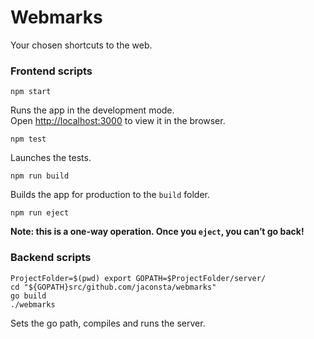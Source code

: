 # Webmarks

Your chosen shortcuts to the web.

### Frontend scripts

`npm start`

Runs the app in the development mode.<br>
Open [http://localhost:3000](http://localhost:3000) to view it in the browser.

`npm test`

Launches the tests.

`npm run build`

Builds the app for production to the `build` folder.

`npm run eject`

**Note: this is a one-way operation. Once you `eject`, you can’t go back!**

### Backend scripts

```
ProjectFolder=$(pwd) export GOPATH=$ProjectFolder/server/
cd "${GOPATH}src/github.com/jaconsta/webmarks"
go build
./webmarks
```

Sets the go path, compiles and runs the server.
